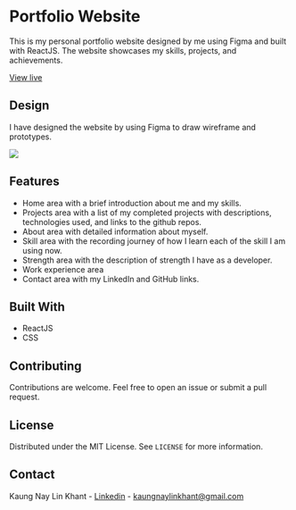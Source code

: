 

# Portfolio Website

This is my personal portfolio website designed by me using Figma and built with ReactJS. The website showcases my skills, projects, and achievements.

[View live](https://yatoaki.github.io/my-portfolio/)

## Design

I have designed the website by using Figma to draw wireframe and prototypes.

<img src="https://i.imgur.com/rk7HS2w.png">


## Features

- Home area with a brief introduction about me and my skills.
- Projects area with a list of my completed projects with descriptions, technologies used, and links to the github repos.
- About area with detailed information about myself.
- Skill area with the recording journey of how I learn each of the skill I am using now.
- Strength area with the description of strength I have as a developer.
- Work experience area
- Contact area with my LinkedIn and GitHub links.

## Built With

- ReactJS
- CSS

## Contributing

Contributions are welcome. Feel free to open an issue or submit a pull request.

## License

Distributed under the MIT License. See `LICENSE` for more information.

## Contact

Kaung Nay Lin Khant - [Linkedin](https://www.linkedin.com/in/kaung-nay-lin-khant-3303021b2/) - kaungnaylinkhant@gmail.com
